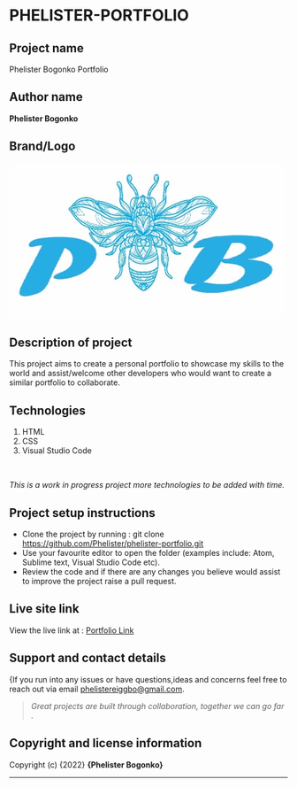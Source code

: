 # PHELISTER-PORTFOLIO

## Project name
Phelister Bogonko Portfolio

## Author name
**Phelister Bogonko**


## Brand/Logo
![PhelisterLogo](images/logo.jpg)

## Description of project
<p>This project aims to create a personal portfolio to showcase my skills to the world and assist/welcome other developers who would want to create a similar portfolio to collaborate. </p>


## Technologies
1. HTML
1. CSS
1. Visual Studio Code
<br>

*<p>This is a work in progress project more technologies to be added with time.</p>*

## Project setup instructions
* Clone the project by running : git clone https://github.com/Phelister/phelister-portfolio.git
* Use your favourite editor to open the folder (examples include: Atom, Sublime text, Visual Studio Code etc).
* Review the code and if there are any changes you believe would assist to improve the project raise a pull request.

## Live site link

View the live link at : [Portfolio Link](https://phelister.github.io/phelister-portfolio/ "Phelister Porfolio")

## Support and contact details
{If you run into any issues or have questions,ideas and concerns feel free to reach out via email phelistereiggbo@gmail.com.
> *Great projects are built through collaboration, together we can go far .*


## Copyright and license information

Copyright (c) {2022} **{Phelister Bogonko}**

---


